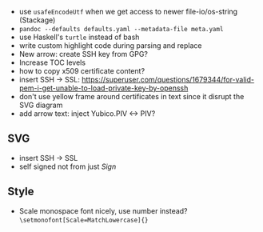 * use `usafeEncodeUtf` when we get access to newer file-io/os-string (Stackage)
* `pandoc --defaults defaults.yaml --metadata-file meta.yaml`
* use Haskell's `turtle` instead of bash
* write custom highlight code during parsing and replace
* New arrow: create SSH key from GPG?
* Increase TOC levels
* how to copy x509 certificate content?
* insert SSH -> SSL: https://superuser.com/questions/1679344/for-valid-pem-i-get-unable-to-load-private-key-by-openssh
* don't use yellow frame around certificates in text since it disrupt the SVG diagram
* add arrow text: inject Yubico.PIV <-> PIV?

## SVG
* insert SSH -> SSL
* self signed not from just _Sign_ 


## Style
* Scale monospace font nicely, use number instead? `\setmonofont[Scale=MatchLowercase]{}` 


